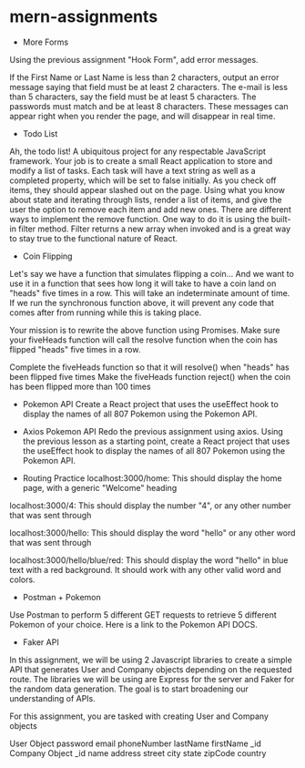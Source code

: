 # mern-assignments

- More Forms

Using the previous assignment "Hook Form", add error messages.

If the First Name or Last Name is less than 2 characters, output an error message saying that field must be at least 2 characters.
The e-mail is less than 5 characters, say the field must be at least 5 characters.
The passwords must match and be at least 8 characters.
These messages can appear right when you render the page, and will disappear in real time.

- Todo List

Ah, the todo list! A ubiquitous project for any respectable JavaScript framework. Your job is to create a small React application to store and modify a list of tasks. Each task will have a text string as well as a completed property, which will be set to false initially. As you check off items, they should appear slashed out on the page. Using what you know about state and iterating through lists, render a list of items, and give the user the option to remove each item and add new ones. There are different ways to implement the remove function. One way to do it is using the built-in filter method. Filter returns a new array when invoked and is a great way to stay true to the functional nature of React.

- Coin Flipping

Let's say we have a function that simulates flipping a coin...
And we want to use it in a function that sees how long it will take to have a coin land on "heads" five times in a row.
This will take an indeterminate amount of time. If we run the synchronous function above, it will prevent any code that comes after from running while this is taking place.

Your mission is to rewrite the above function using Promises. Make sure your fiveHeads function will call the resolve function when the coin has flipped "heads" five times in a row.

Complete the fiveHeads function so that it will resolve() when "heads" has been flipped five times
Make the fiveHeads function reject() when the coin has been flipped more than 100 times

- Pokemon API
Create a React project that uses the useEffect hook to display the names of all 807 Pokemon using the Pokemon API.

- Axios Pokemon API
Redo the previous assignment using axios. Using the previous lesson as a starting point, create a React project that uses the useEffect hook to display the names of all 807 Pokemon using the Pokemon API. 

- Routing Practice
localhost:3000/home: This should display the home page, with a generic "Welcome" heading

localhost:3000/4: This should display the number "4", or any other number that was sent through

localhost:3000/hello: This should display the word "hello" or any other word that was sent through

localhost:3000/hello/blue/red: This should display the word "hello" in blue text with a red background. It should work with any other valid word and colors.

- Postman + Pokemon

Use Postman to perform 5 different GET requests to retrieve 5 different Pokemon of your choice. Here is a link to the Pokemon API DOCS.

- Faker API

In this assignment, we will be using 2 Javascript libraries to create a simple API that generates User and Company objects depending on the requested route. The libraries we will be using are Express for the server and Faker for the random data generation. The goal is to start broadening our understanding of APIs.

For this assignment, you are tasked with creating User and Company objects

User Object
password
email
phoneNumber
lastName
firstName
_id
Company Object
_id
name
address
street
city
state
zipCode
country